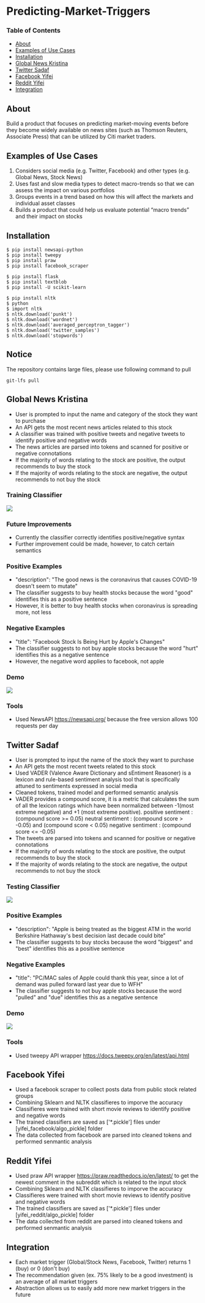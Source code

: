 # Predicting-Market-Triggers

### Table of Contents
- [About](#About)
- [Examples of Use Cases](#Examples-of-Use-Cases)
- [Installation](#Installation)
- [Global News Kristina](#Global-News-Kristina)
- [Twitter Sadaf](#Twitter-Sadaf)
- [Facebook Yifei](#Facebook-Yifei)
- [Reddit Yifei](#Reddit-Yifei)
- [Integration](#Integration)


## About
Build a product that focuses on predicting market-moving events before they become widely available on news sites (such as Thomson Reuters, Associate Press) that can be utilized by Citi market traders.

## Examples of Use Cases

1. Considers social media (e.g. Twitter, Facebook) and other types (e.g. Global News, Stock News)
2. Uses fast and slow media types to detect macro-trends so that we can assess the impact on various portfolios
3. Groups events in a trend based on how this will affect the markets and individual asset classes
4. Builds a product that could help us evaluate potential “macro trends” and their impact on stocks

## Installation

```shell script
$ pip install newsapi-python
$ pip install tweepy
$ pip install praw
$ pip install facebook_scraper

```

```shell script
$ pip install flask
$ pip install textblob
$ pip install -U scikit-learn

```

```shell script
$ pip install nltk
$ python
$ import nltk
$ nltk.download('punkt')
$ nltk.download('wordnet')
$ nltk.download('averaged_perceptron_tagger')
$ nltk.download('twitter_samples')
$ nltk.download('stopwords')

```
## Notice
The repository contains large files, please use following command to pull
```
git-lfs pull
```
## Global News Kristina
  - User is prompted to input the name and category of the stock they want to purchase
  - An API gets the most recent news articles related to this stock
  - A classifier was trained with positive tweets and negative tweets to identify positive and negative words
  - The news articles are parsed into tokens and scanned for positive or negative connotations
  - If the majority of words relating to the stock are positive, the output recommends to buy the stock
  - If the majority of words relating to the stock are negative, the output recommends to not buy the stock

### Training Classifier
  ![](kristina_global_news/demos/train_classifier_demo.gif)

### Future Improvements
  - Currently the classifier correctly identifies positive/negative syntax
  - Further improvement could be made, however, to catch certain semantics

### Positive Examples
  - "description": "The good news is the coronavirus that causes COVID-19 doesn't seem to mutate"
  - The classifier suggests to buy health stocks because the word "good" identifies this as a positive sentence
  - However, it is better to buy health stocks when coronavirus is spreading more, not less

### Negative Examples
  - "title": "Facebook Stock Is Being Hurt by Apple's Changes"
  - The classifier suggests to not buy apple stocks because the word "hurt" identifies this as a negative sentence
  - However, the negative word applies to facebook, not apple

### Demo
  ![](kristina_global_news/demos/global_news_demo.gif)

### Tools
  - Used NewsAPI https://newsapi.org/ because the free version allows 100 requests per day

## Twitter Sadaf
  - User is prompted to input the name of the stock they want to purchase
  - An API gets the most recent tweets related to this stock
  - Used VADER (Valence Aware Dictionary and sEntiment Reasoner) is a lexicon and rule-based sentiment analysis tool that is specifically attuned to sentiments expressed in social media
  - Cleaned tokens, trained model and performed semantic analysis
  - VADER provides a compound score, it is a metric that calculates the sum of all the lexicon ratings which have been normalized between -1(most extreme negative) and +1 (most extreme positive).
    positive sentiment : (compound score >= 0.05)
    neutral sentiment : (compound score > -0.05) and (compound score < 0.05)
    negative sentiment : (compound score <= -0.05)
  - The tweets are parsed into tokens and scanned for positive or negative connotations
  - If the majority of words relating to the stock are positive, the output recommends to buy the stock
  - If the majority of words relating to the stock are negative, the output recommends to not buy the stock

### Testing Classifier
  ![](sadaf_twitter\demos\testing_classifier.gif)
  
### Positive Examples
  - "description": "Apple is being treated as the biggest ATM in the world Berkshire Hathaway's best decision last decade could bite"
  - The classifier suggests to buy stocks because the word "biggest" and "best" identifies this as a positive sentence

### Negative Examples
  - "title": "PC/MAC sales of Apple could thank this year, since a lot of demand was pulled forward last year due to WFH"
  - The classifier suggests to not buy apple stocks because the word "pulled" and "due" identifies this as a negative sentence

### Demo
  ![](sadaf_twitter\demos\twitter_market_prediction_demo.gif)
  
### Tools
  - Used tweepy API wrapper https://docs.tweepy.org/en/latest/api.html
  
## Facebook Yifei
  - Used a facebook scraper to collect posts data from public stock related groups
  - Combining Sklearn and NLTK classifieres to imporve the accuracy
  - Classifieres were trained with short movie reviews to identify positive and negative words
  - The trained classifiers are saved as ['\*.pickle'] files under [yifei_facebook/algo_pickle] folder
  - The data collected from facebook are parsed into cleaned tokens and performed senmantic analysis

## Reddit Yifei
  - Used praw API wrapper https://praw.readthedocs.io/en/latest/ to get the newest comment in the subreddit which is related to the input stock
  - Combining Sklearn and NLTK classifieres to imporve the accuracy
  - Classifieres were trained with short movie reviews to identify positive and negative words
  - The trained classifiers are saved as ['\*.pickle'] files under [yifei_reddit/algo_pickle] folder
  - The data collected from reddit are parsed into cleaned tokens and performed senmantic analysis

## Integration
  - Each market trigger (Global/Stock News, Facebook, Twitter) returns 1 (buy) or 0 (don't buy)
  - The recommendation given (ex. 75% likely to be a good investment) is an average of all market triggers
  - Abstraction allows us to easily add more new market triggers in the future
